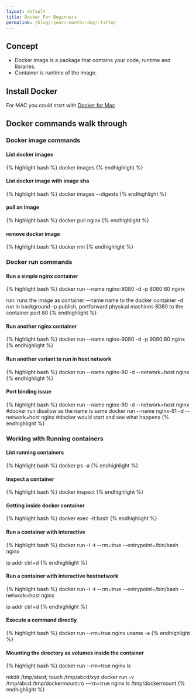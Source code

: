 ```yaml
---
layout: default
title: Docker For Beginners
permalink: /blog/:year/:month/:day/:title/
---
```


## Concept

* Docker image is a package that contains your code, runtime and libraries.
* Container is runtime of the image.

## Install Docker

For MAC you could start with [Docker for Mac](https://www.docker.com/docker-mac)

## Docker commands walk through

### Docker image commands

#### List docker images

{% highlight bash %}
docker images
{% endhighlight %}

#### List docker image with image sha

{% highlight bash %}
docker images --digests
{% endhighlight %}

#### pull an image

{% highlight bash %}
docker pull nginx
{% endhighlight %}

#### remove docker image

{% highlight bash %}
docker rmi <imageid>
{% endhighlight %}

### Docker run commands

#### Run a simple nginx container

{% highlight bash %}
docker run --name nginx-8080 -d  -p 8080:80 nginx

run: runs the image as container
--name name to the docker container
-d run in background
-p publish, portforward physical machines 8080 to the container port 80
{% endhighlight %}

#### Run another nginx container

{% highlight bash %}
docker run --name nginx-9080 -d  -p 9080:80 nginx
{% endhighlight %}

#### Run another variant to run in host network

{% highlight bash %}
docker run --name nginx-80 -d  --network=host nginx
{% endhighlight %}

#### Port binding issue

{% highlight bash %}
docker run --name nginx-80 -d  --network=host nginx #docker run disallow as the name is same
docker run --name nginx-81 -d  --network=host nginx #docker would start and see what happens
{% endhighlight %}

### Working with Running containers

#### List running containers

{% highlight bash %}
docker ps -a
{% endhighlight %}


#### Inspect a container

{% highlight bash %}
docker inspect <id>
{% endhighlight %}

#### Getting inside docker container

{% highlight bash %}
docker exec -it <id> bash
{% endhighlight %}

#### Run a container with interactive

{% highlight bash %}
docker run -i -t --rm=true --entrypoint=/bin/bash nginx

ip addr
ctrl+d
{% endhighlight %}

#### Run a container with interactive hostnetwork

{% highlight bash %}
docker run -i -t --rm=true --entrypoint=/bin/bash --network=host nginx

ip addr
ctrl+d
{% endhighlight %}

#### Execute a command directly

{% highlight bash %}
docker run  --rm=true nginx  uname -a
{% endhighlight %}

#### Mounting the directory as volumes inside the container

{% highlight bash %}
docker run  --rm=true nginx ls

mkdir /tmp/abcd; touch /tmp/abcd/xyz
docker run -v /tmp/abcd:/tmp/dockermount:ro  --rm=true nginx ls /tmp/dockermount
{% endhighlight %}

